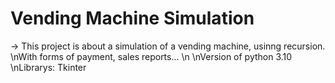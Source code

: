 # Vending Machine Simulation
-> This project is about a simulation of a vending machine, usinng recursion.
\nWith forms of payment, sales reports...
\n
\nVersion of python 3.10
\nLibrarys: Tkinter
